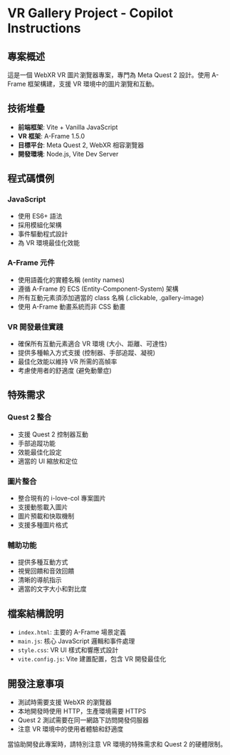 <!-- Use this file to provide workspace-specific custom instructions to Copilot. For more details, visit https://code.visualstudio.com/docs/copilot/copilot-customization#_use-a-githubcopilotinstructionsmd-file -->

# VR Gallery Project - Copilot Instructions

## 專案概述
這是一個 WebXR VR 圖片瀏覽器專案，專門為 Meta Quest 2 設計。使用 A-Frame 框架構建，支援 VR 環境中的圖片瀏覽和互動。

## 技術堆疊
- **前端框架**: Vite + Vanilla JavaScript
- **VR 框架**: A-Frame 1.5.0
- **目標平台**: Meta Quest 2, WebXR 相容瀏覽器
- **開發環境**: Node.js, Vite Dev Server

## 程式碼慣例

### JavaScript
- 使用 ES6+ 語法
- 採用模組化架構
- 事件驅動程式設計
- 為 VR 環境最佳化效能

### A-Frame 元件
- 使用語義化的實體名稱 (entity names)
- 遵循 A-Frame 的 ECS (Entity-Component-System) 架構
- 所有互動元素須添加適當的 class 名稱 (.clickable, .gallery-image)
- 使用 A-Frame 動畫系統而非 CSS 動畫

### VR 開發最佳實踐
- 確保所有互動元素適合 VR 環境 (大小、距離、可達性)
- 提供多種輸入方式支援 (控制器、手部追蹤、凝視)
- 最佳化效能以維持 VR 所需的高幀率
- 考慮使用者的舒適度 (避免動暈症)

## 特殊需求

### Quest 2 整合
- 支援 Quest 2 控制器互動
- 手部追蹤功能
- 效能最佳化設定
- 適當的 UI 縮放和定位

### 圖片整合
- 整合現有的 i-love-col 專案圖片
- 支援動態載入圖片
- 圖片預載和快取機制
- 支援多種圖片格式

### 輔助功能
- 提供多種互動方式
- 視覺回饋和音效回饋
- 清晰的導航指示
- 適當的文字大小和對比度

## 檔案結構說明
- `index.html`: 主要的 A-Frame 場景定義
- `main.js`: 核心 JavaScript 邏輯和事件處理
- `style.css`: VR UI 樣式和響應式設計
- `vite.config.js`: Vite 建置配置，包含 VR 開發最佳化

## 開發注意事項
- 測試時需要支援 WebXR 的瀏覽器
- 本地開發時使用 HTTP，生產環境需要 HTTPS
- Quest 2 測試需要在同一網路下訪問開發伺服器
- 注意 VR 環境中的使用者體驗和舒適度

當協助開發此專案時，請特別注意 VR 環境的特殊需求和 Quest 2 的硬體限制。
